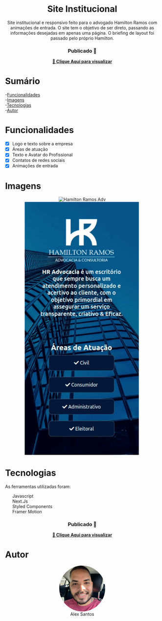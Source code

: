 <h1 align="center">Site Institucional</h1>

<p align="center">Site institucional e responsivo feito para o advogado Hamilton Ramos com animações de entrada. O site tem o objetivo de ser direto, passando as informações desejadas em apenas uma página. O briefing de layout foi passado pelo próprio Hamilton.</p>

<div align="center">
  <h3> Publicado 🚀 </h3>
  <strong><a href="https://hamiltonramos.adv.br">🔗 Clique Aqui para visualizar</a></strong>
</div>

# Sumário
-[Funcionalidades](#funcionalidades) <br/>
-[Imagens](#imagens)<br/>
-[Tecnologias](#tecnologias)<br/>
-[Autor](#autor) <br/>


<a id="funcionalidades"></a>
# Funcionalidades
- [x] Logo e texto sobre a empresa
- [x] Áreas de atuação
- [x] Texto e Avatar do Profissional
- [x] Contatos de redes sociais
- [X] Animações de entrada

<a id="imagens"></a>
# Imagens
<div id="images" align="center">
<img alt="Hamilton Ramos Adv" title="Site - Hamilton Ramos Adv" src="./github/hamilton-ramos-01.gif" width="700px" /><br/>
<img alt="Hamilton Ramos Adv" title="Site - Hamilton Ramos Adv" src="./github/hamilton-ramos-02.gif" width="376px" />
</div>

<a id="tecnologias"></a>
# Tecnologias
As ferramentas utilizadas foram:
<ul style="list-style: none">
  <li>Javascript</li>
  <li>Next.Js</li>
  <li>Styled Components</li>
  <li>Framer Motion</li>
</ul>

<div align="center">
  <h3> Publicado 🚀 </h3>
  <strong><a href="https://hamiltonramos.adv.br">🔗 Clique Aqui para visualizar</a></strong>
</div>

<a id="autor"></a>
# Autor
<div align="center" style="display: flex; flex-direction: column; justify-content: center">
<div algin="center">
<img align="center" alt="Alex Santos" title="Foto de Alex Santos" src="./github/devalexsantos.jpeg" width="150px" style="border-radius: 50%"/>
</div>
Alex Santos
</div>
